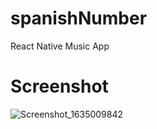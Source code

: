 # spanishNumber
React Native Music App 

# Screenshot

![Screenshot_1635009842](https://user-images.githubusercontent.com/90374770/138597181-dbb8f410-e447-47d6-aa47-2a048157bbfa.png)
